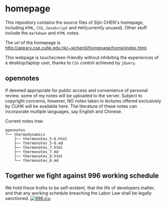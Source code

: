 # homepage
This repository contains the source files of Sijin CHEN's homepage, including `HTML`, `CSS`, `JavaScript` and `PHP`(currently unused). Other stuff include the `markdown` and `HTML` notes. 

The url of the homepage is http://appsrv.cse.cuhk.edu.hk/~sjchen0/homepage/home/index.html.

This webpage is touchscreen-friendly without inhibiting the experiences of a desktop/laptop user, thanks to `CSS` control achieved by `jQuery`. 

## opennotes

If deemed appropriate for public access and convenience of personal review, some of my notes will be uploaded to the server. Subject to copyright concerns, however, NO notes taken in lectures offered exclusively by CUHK will be available here. The literature of these notes can incorporate multiple languages, say English and Chinese. 

Current notes tree:

```
opennotes
└── thermodynamics
    ├── thermonotes_5-6.html
    ├── thermonotes_5-6.md
    ├── thermonotes_7.html
    ├── thermonotes_7.md
    ├── thermonotes_8.html
    └── thermonotes_8.md
```

## Together we fight against 996 working schedule

We hold these truths to be self-evident, that the life of developers matter, and that any working schedule breaching the Labor Law shall be legally sanctioned. [![996.icu](https://img.shields.io/badge/link-996.icu-red.svg)](https://996.icu)

